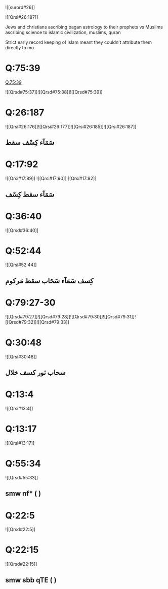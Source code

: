 
![[surord#26]]

![[Qrsi#26:187]]

Jews and christians ascribing pagan astrology to their prophets
vs
Muslims ascribing science to islamic civilization, muslims, quran

Strict early record keeping of islam meant they couldn't attribute them directly to mo

# Q:75:39

[Q.75:39](https://quran.com/75:39/tafsirs/ar-tafsir-al-tabari)

![[Qrsd#75:37]]![[Qrsd#75:38]]![[Qrsd#75:39]]

# Q:26:187
![[Qrsi#26:176]]![[Qrsi#26:177]]![[Qrsi#26:185]]![[Qrsi#26:187]]
## سَمَآء كِسْف سقط 
# Q:17:92
![[Qrsi#17:89]]
![[Qrsi#17:90]]![[Qrsi#17:92]]

## سَمَآء سقط كِسْف
# Q:36:40

![[Qrsd#36:40]]

# Q:52:44
![[Qrsi#52:44]]

## كِسف سَمَآء سَحَاب سقط مَركوم
# Q:79:27-30

![[Qrsd#79:27]]![[Qrsd#79:28]]![[Qrsd#79:30]]![[Qrsd#79:31]]![[Qrsd#79:32]]![[Qrsd#79:33]]
# Q:30:48
![[Qrsi#30:48]]
## سحاب ثور كسف خلال
# Q:13:4
![[Qrsi#13:4]]
# Q:13:17
![[Qrsi#13:17]]
# Q:55:34

![[Qrsd#55:33]]

## smw nf* ( )

# Q:22:5

![[Qrsd#22:5]]

# Q:22:15

![[Qrsd#22:15]]

## smw sbb qTE ( )

